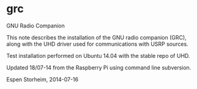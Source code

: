 grc
===

GNU Radio Companion

This note describes the installation of the GNU radio companion (GRC), along with the UHD driver used for communications with USRP sources.

Test installation performed on Ubuntu 14.04 with the stable repo of UHD.

Updated 18/07-14 from the Raspberry Pi using command line subversion.

Espen Storheim, 2014-07-16
